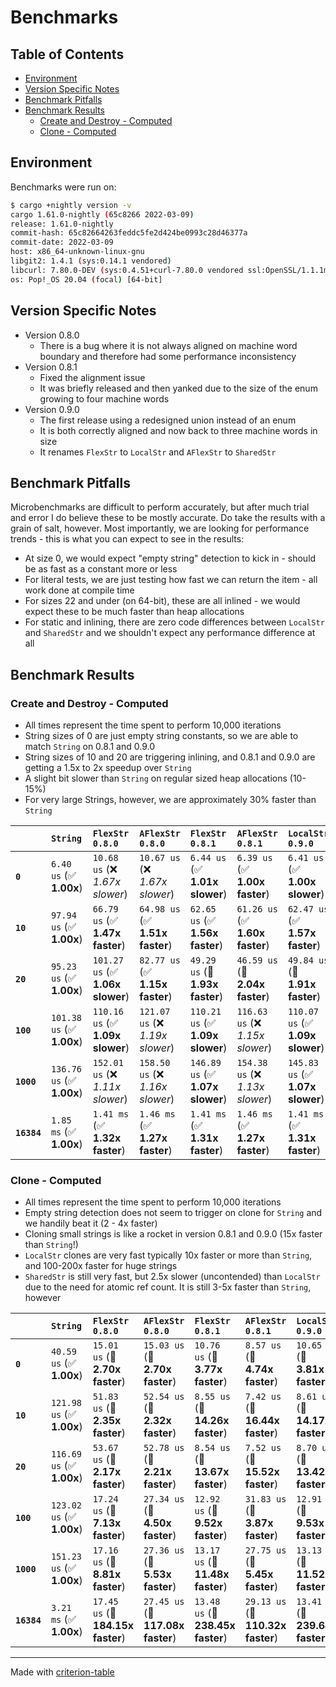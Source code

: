# Benchmarks

## Table of Contents

- [Environment](#environment)
- [Version Specific Notes](#version-specific-notes)
- [Benchmark Pitfalls](#benchmark-pitfalls)
- [Benchmark Results](#benchmark-results)
    - [Create and Destroy - Computed](#create-and-destroy---computed)
    - [Clone - Computed](#clone---computed)

## Environment

Benchmarks were run on:

```bash
$ cargo +nightly version -v
cargo 1.61.0-nightly (65c8266 2022-03-09)
release: 1.61.0-nightly
commit-hash: 65c82664263feddc5fe2d424be0993c28d46377a
commit-date: 2022-03-09
host: x86_64-unknown-linux-gnu
libgit2: 1.4.1 (sys:0.14.1 vendored)
libcurl: 7.80.0-DEV (sys:0.4.51+curl-7.80.0 vendored ssl:OpenSSL/1.1.1m)
os: Pop!_OS 20.04 (focal) [64-bit]
```

## Version Specific Notes

* Version 0.8.0
    * There is a bug where it is not always aligned on machine word boundary and therefore had some performance inconsistency
* Version 0.8.1
    * Fixed the alignment issue
    * It was briefly released and then yanked due to the size of the enum growing to four machine words
* Version 0.9.0
    * The first release using a redesigned union instead of an enum
    * It is both correctly aligned and now back to three machine words in size
    * It renames `FlexStr` to `LocalStr` and `AFlexStr` to `SharedStr`

## Benchmark Pitfalls

Microbenchmarks are difficult to perform accurately, but after much trial and error I do believe these to be mostly accurate.
Do take the results with a grain of salt, however. Most importantly, we are looking for performance trends - this is what
you can expect to see in the results:

* At size 0, we would expect "empty string" detection to kick in - should be as fast as a constant more or less
* For literal tests, we are just testing how fast we can return the item - all work done at compile time
* For sizes 22 and under (on 64-bit), these are all inlined - we would expect these to be much faster than heap allocations
* For static and inlining, there are zero code differences between `LocalStr` and `SharedStr` and we shouldn't expect any
performance difference at all

## Benchmark Results

### Create and Destroy - Computed

* All times represent the time spent to perform 10,000 iterations
* String sizes of 0 are just empty string constants, so we are able to match `String` on 0.8.1 and 0.9.0
* String sizes of 10 and 20 are triggering inlining, and 0.8.1 and 0.9.0 are getting a 1.5x to 2x speedup over `String`
* A slight bit slower than `String` on regular sized heap allocations (10-15%)
* For very large Strings, however, we are approximately 30% faster than `String`

|             | `String`                  | `FlexStr 0.8.0`                  | `AFlexStr 0.8.0`                 | `FlexStr 0.8.1`                  | `AFlexStr 0.8.1`                 | `LocalStr 0.9.0`                 | `SharedStr 0.9.0`                 |
|:------------|:--------------------------|:---------------------------------|:---------------------------------|:---------------------------------|:---------------------------------|:---------------------------------|:--------------------------------- |
| **`0`**     | `6.40 us` (✅ **1.00x**)   | `10.68 us` (❌ *1.67x slower*)    | `10.67 us` (❌ *1.67x slower*)    | `6.44 us` (✅ **1.01x slower**)   | `6.39 us` (✅ **1.00x faster**)   | `6.41 us` (✅ **1.00x slower**)   | `6.37 us` (✅ **1.00x faster**)    |
| **`10`**    | `97.94 us` (✅ **1.00x**)  | `66.79 us` (✅ **1.47x faster**)  | `64.98 us` (✅ **1.51x faster**)  | `62.65 us` (✅ **1.56x faster**)  | `61.26 us` (✅ **1.60x faster**)  | `62.47 us` (✅ **1.57x faster**)  | `61.21 us` (✅ **1.60x faster**)   |
| **`20`**    | `95.23 us` (✅ **1.00x**)  | `101.27 us` (✅ **1.06x slower**) | `82.77 us` (✅ **1.15x faster**)  | `49.29 us` (🚀 **1.93x faster**)  | `46.59 us` (🚀 **2.04x faster**)  | `49.84 us` (🚀 **1.91x faster**)  | `47.01 us` (🚀 **2.03x faster**)   |
| **`100`**   | `101.38 us` (✅ **1.00x**) | `110.16 us` (✅ **1.09x slower**) | `121.07 us` (❌ *1.19x slower*)   | `110.21 us` (✅ **1.09x slower**) | `116.63 us` (❌ *1.15x slower*)   | `110.07 us` (✅ **1.09x slower**) | `116.61 us` (❌ *1.15x slower*)    |
| **`1000`**  | `136.76 us` (✅ **1.00x**) | `152.01 us` (❌ *1.11x slower*)   | `158.50 us` (❌ *1.16x slower*)   | `146.89 us` (✅ **1.07x slower**) | `154.38 us` (❌ *1.13x slower*)   | `145.83 us` (✅ **1.07x slower**) | `155.54 us` (❌ *1.14x slower*)    |
| **`16384`** | `1.85 ms` (✅ **1.00x**)   | `1.41 ms` (✅ **1.32x faster**)   | `1.46 ms` (✅ **1.27x faster**)   | `1.41 ms` (✅ **1.31x faster**)   | `1.46 ms` (✅ **1.27x faster**)   | `1.41 ms` (✅ **1.31x faster**)   | `1.45 ms` (✅ **1.28x faster**)    |

### Clone - Computed

* All times represent the time spent to perform 10,000 iterations
* Empty string detection does not seem to trigger on clone for `String` and we handily beat it (2 - 4x faster)
* Cloning small strings is like a rocket in version 0.8.1 and 0.9.0 (15x faster than `String`!)
* `LocalStr` clones are very fast typically 10x faster or more than `String`, and 100-200x faster for huge strings
* `SharedStr` is still very fast, but 2.5x slower (uncontended) than `LocalStr` due to the need for atomic ref count.
It is still 3-5x faster than `String`, however

|             | `String`                  | `FlexStr 0.8.0`                   | `AFlexStr 0.8.0`                  | `FlexStr 0.8.1`                   | `AFlexStr 0.8.1`                  | `LocalStr 0.9.0`                  | `SharedStr 0.9.0`                  |
|:------------|:--------------------------|:----------------------------------|:----------------------------------|:----------------------------------|:----------------------------------|:----------------------------------|:---------------------------------- |
| **`0`**     | `40.59 us` (✅ **1.00x**)  | `15.01 us` (🚀 **2.70x faster**)   | `15.03 us` (🚀 **2.70x faster**)   | `10.76 us` (🚀 **3.77x faster**)   | `8.57 us` (🚀 **4.74x faster**)    | `10.65 us` (🚀 **3.81x faster**)   | `8.59 us` (🚀 **4.72x faster**)     |
| **`10`**    | `121.98 us` (✅ **1.00x**) | `51.83 us` (🚀 **2.35x faster**)   | `52.54 us` (🚀 **2.32x faster**)   | `8.55 us` (🚀 **14.26x faster**)   | `7.42 us` (🚀 **16.44x faster**)   | `8.61 us` (🚀 **14.17x faster**)   | `7.50 us` (🚀 **16.26x faster**)    |
| **`20`**    | `116.69 us` (✅ **1.00x**) | `53.67 us` (🚀 **2.17x faster**)   | `52.78 us` (🚀 **2.21x faster**)   | `8.54 us` (🚀 **13.67x faster**)   | `7.52 us` (🚀 **15.52x faster**)   | `8.70 us` (🚀 **13.42x faster**)   | `7.49 us` (🚀 **15.57x faster**)    |
| **`100`**   | `123.02 us` (✅ **1.00x**) | `17.24 us` (🚀 **7.13x faster**)   | `27.34 us` (🚀 **4.50x faster**)   | `12.92 us` (🚀 **9.52x faster**)   | `31.83 us` (🚀 **3.87x faster**)   | `12.91 us` (🚀 **9.53x faster**)   | `31.66 us` (🚀 **3.89x faster**)    |
| **`1000`**  | `151.23 us` (✅ **1.00x**) | `17.16 us` (🚀 **8.81x faster**)   | `27.36 us` (🚀 **5.53x faster**)   | `13.17 us` (🚀 **11.48x faster**)  | `27.75 us` (🚀 **5.45x faster**)   | `13.13 us` (🚀 **11.52x faster**)  | `27.76 us` (🚀 **5.45x faster**)    |
| **`16384`** | `3.21 ms` (✅ **1.00x**)   | `17.45 us` (🚀 **184.15x faster**) | `27.45 us` (🚀 **117.08x faster**) | `13.48 us` (🚀 **238.45x faster**) | `29.13 us` (🚀 **110.32x faster**) | `13.41 us` (🚀 **239.64x faster**) | `28.15 us` (🚀 **114.16x faster**)  |

---
Made with [criterion-table](https://github.com/nu11ptr/criterion-table)


